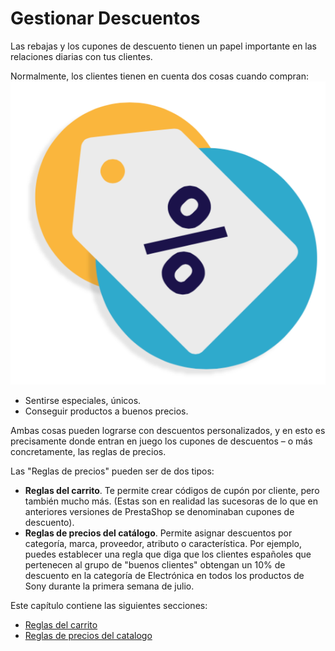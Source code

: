 # Gestionar Descuentos

Las rebajas y los cupones de descuento tienen un papel importante en las relaciones diarias con tus clientes.

Normalmente, los clientes tienen en cuenta dos cosas cuando compran:![](../../../../.gitbook/assets/51839844.png)

* Sentirse especiales, únicos.
* Conseguir productos a buenos precios.

Ambas cosas pueden lograrse con descuentos personalizados, y en esto es precisamente donde entran en juego los cupones de descuentos – o más concretamente, las reglas de precios.

Las "Reglas de precios" pueden ser de dos tipos:

* **Reglas del carrito**. Te permite crear códigos de cupón por cliente, pero también mucho más. \(Estas son en realidad las sucesoras de lo que en anteriores versiones de PrestaShop se denominaban cupones de descuento\).
* **Reglas de precios del catálogo**. Permite asignar descuentos por categoría, marca, proveedor, atributo o característica. Por ejemplo, puedes establecer una regla que diga que los clientes españoles que pertenecen al grupo de "buenos clientes" obtengan un 10% de descuento en la categoría de Electrónica en todos los productos de Sony durante la primera semana de julio.

Este capítulo contiene las siguientes secciones:

* [Reglas del carrito](reglas-del-carrito.md)
* [Reglas de precios del catalogo](reglas-de-precios-del-catalogo.md)

